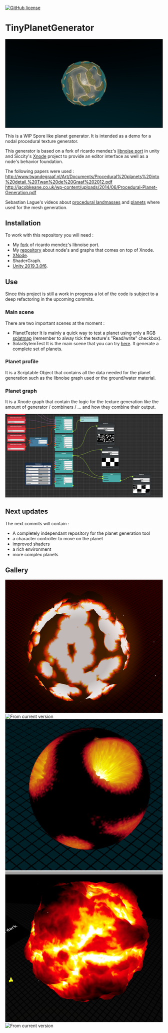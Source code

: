 [![GitHub license](https://img.shields.io/badge/license-MIT-blue.svg)](https://raw.githubusercontent.com/Arghonot/TinyPlanetGenerator/master/LICENSE)


# TinyPlanetGenerator

![](https://raw.githubusercontent.com/Arghonot/TinyPlanetGenerator/master/Assets/Textures/ReadmeTextures/resizedgolfplanet.png?raw=true)

This is a WIP Spore like planet generator.
It is intended as a demo for a nodal procedural texture generator.

This generator is based on a fork of ricardo mendez's [libnoise port](https://github.com/ricardojmendez/LibNoise.Unity) in unity and Siccity's [Xnode](https://github.com/Siccity/xNode) project to provide an editor interface as well as a node's behavior foundation.

The following papers were used :
http://www.twandegraaf.nl/Art/Documents/Procedural%20planets%20into%20detail,%20Twan%20de%20Graaf%202012.pdf
http://jacobkeane.co.uk/wp-content/uploads/2014/06/Procedural-Planet-Generation.pdf

Sebastian Lague's videos about [procedural landmasses](https://www.youtube.com/watch?v=wbpMiKiSKm8&list=PLFt_AvWsXl0eBW2EiBtl_sxmDtSgZBxB3) and [planets](https://www.youtube.com/watch?v=QN39W020LqU&list=PLFt_AvWsXl0cONs3T0By4puYy6GM22ko8) where used for the mesh generation.

## Installation
To work with this repository you will need :

* My [fork](https://github.com/Arghonot/LibNoise.Unity) of ricardo mendez's libnoise port.
* My [repository](https://github.com/Arghonot/My_CustomBehaviorTree/tree/XnodeEnhancement) about node's and graphs that comes on top of Xnode.
* [XNode](https://github.com/Siccity/xNode).
* ShaderGraph.
* [Unity 2019.3.0f6](https://unity3d.com/unity/whats-new/2019.3.0).

## Use
Since this project is still a work in progress a lot of the code is subject to a deep refactoring in the upcoming commits.
### Main scene
There are two important scenes at the moment :
* PlanetTester
It is mainly a quick way to test a planet using only a RGB [splatmap](https://en.wikipedia.org/wiki/Texture_splatting#:~:text=In%20computer%20graphics%2C%20texture%20splatting,is%20partially%20or%20completely%20transparent) (remember to alway tick the texture's "Read/write" checkbox).
* SolarSytemTest
It is the main scene that you can try [here](https://arghonot.github.io/). It generate a complete set of planets.

### Planet profile
It is a Scriptable Object that contains all the data needed for the planet generation such as the libnoise graph used or the ground/water material. 
### Planet graph
It is a Xnode graph that contain the logic for the texture generation like the amount of generator / combiners / ... and how they combine their output.

![](https://raw.githubusercontent.com/Arghonot/TinyPlanetGenerator/master/Assets/Textures/ReadmeTextures/Graph.PNG?raw=true)


## Next updates
The next commits will contain : 
* A completely independant repository for the planet generation tool
* a character controller to move on the planet
* improved shaders
* a rich environment
* more complex planets

## Gallery
![](https://raw.githubusercontent.com/Arghonot/TinyPlanetGenerator/master/Assets/Textures/ReadmeTextures/MagmaVoronoi.PNG?raw=true "From an old version")
![](https://raw.githubusercontent.com/Arghonot/TinyPlanetGenerator/master/Assets/Textures/ReadmeTextures/RockStandard.png?raw=true "From current version")
![](https://raw.githubusercontent.com/Arghonot/TinyPlanetGenerator/master/Assets/Textures/ReadmeTextures/crashedplanet.PNG?raw=true "From an old version")
![](https://raw.githubusercontent.com/Arghonot/TinyPlanetGenerator/master/Assets/Textures/ReadmeTextures/magmaBillow.PNG?raw=true "From current version")
![](https://raw.githubusercontent.com/Arghonot/TinyPlanetGenerator/master/Assets/Textures/ReadmeTextures/testIce.png?raw=true "From current version")
